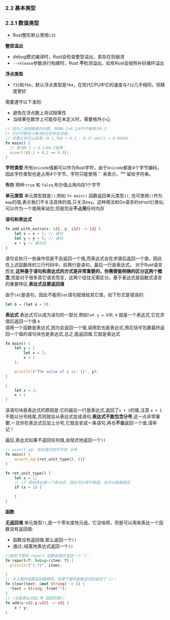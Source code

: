 ### 2.2 基本类型
### 2.2.1 数值类型

* Rust整形默认使用`i32`

**整型溢出**
* debug模式编译时，Rust会检查整型溢出，若存在则崩溃
* `--release`参数进行构建时，Rust **不**检测溢出。如有Rust会按照补码循环溢出

**浮点类型**
* `f32`和`f64`，默认浮点类型是`f64`，在现代CPU中它的速度与`f32`几乎相同，但精度更好

需要遵守以下准则:  
* 避免在浮点数上测试相等性
* 当结果在数学上可能存在未定义时，需要格外小心

```Rust
// 因为二进制精度的问题，导致0.1+0.2并不严格等于0.3
// 它们可能在小数点N位后存在误差。
// 非要比较可以采用 (0.1_f64 + 0.2 - 0.3).abs() < 0.00001
fn main() {
  // 断言0.1 + 0.2与0.3相等
  assert!(0.1 + 0.2 == 0.3);
}
```

**字符类型**
所有`Unicode`值都可以作为Rust字符，由于`Unicode`都是4个字节编码，因此字符类型也是占用4个字节。字符只能使用 **``** 来表示，**""** 留给字符串。

**布尔**
两种:`true` 和 `false`,布尔值占用内存1个字节

**单元类型**
单元类型就是`()`,例如 `fn main()` 函数返回单元类型`()`, 也可使用`()`作为`map`的值,表示我们不关注具体的值,只关注`key`。这种用法和Go语言的struct{}类似,可以作为一个值用来站位,但是完全**不占用**任何内存

**语句和表达式**
```Rust
fn add_with_extra(x: i32, y: i32) -> i32 {
    let x = x + 1; // 语句
    let y = y + 5; // 语句
    x + y // 表达式
}
```
语句会执行一些操作但是不会返回一个值,而表达式会在求值后返回一个值，因此在上述函数体的三行代码中，前两行是语句，最后一行是表达式。
对于Rust语言而言,**这种基于语句和表达式的方式是非常重要的，你需要能明确的区分这两个概念**,但是对于很多其它语言而言，这两个往往无需区分。基于表达式是函数式语言的重要特征,**表达式总要返回值**

由于`let`是语句，因此不能将`let`语句赋值给其它值，如下形式是错误的:
```Rust
let b = (let a = 8);
```

**表达式**
表达式可以成为语句的一部分,例如`let y = 6`中, `6` 就是一个表达式,它在求值后返回一个值 `6`  
调用一个函数是表达式,因为会返回一个值,调用宏也是表达式,用花括号包裹最终返回一个值的语句块也是表达式,总之,能返回值,它就是表达式
```Rust
fn main() {
    let y = {
        let x = 3;
        x + 1
    };

    println!("The value of y is: {}", y);
}
``` 
```Rust
{
    let x = 3;
    x + 1
}
```
该语句块是表达式的原因是:它的最后一行是表达式,返回了`x + 1`的值,注意 `x + 1` 不能以分号结尾,否则就会从表达式变成语句,**表达式不能包含分号**,这一点非常重要,一旦你在表达式后加上分号,它就会变成一条语句,再也**不会**返回一个值,请牢记！

最后,表达式如果不返回任何值,会隐式地返回一个`()`
```Rust
// assert_eq! 宏后面可加可不加 分号
fn main() {
    assert_eq!(ret_unit_type(), ())
}

fn ret_unit_type() {
    let x = 1;
    // if 语句块也是一个表达式，因此可以用于赋值，也可以直接返回
    if (x > 1) {

    }
}
```

**函数**

**无返回值**
单元类型`()`,是一个零长度地元组，它没啥用，但是可以用来表达一个函数没有返回值:  
* 函数没有返回值,那么返回一个`()`
* 通过`;`结尾地表达式返回一个`()`
```Rust
//例如下面的 report 函数会隐式返回一个 ()：
fn report<T: Debug>(item: T) {
  println!("{:?}", item);

}
// 与上面的函数返回值相同，但是下面的函数显式的返回了 ()：
fn clear(text: &mut String) -> () {
  *text = String::from("");
}
// !注意表达式加;号 返回的是()
fn add(x:u32,y:u32) -> u32 {
    x + y;
}
```
